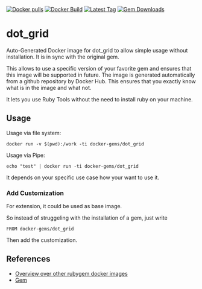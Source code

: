 [![Docker pulls](https://img.shields.io/docker/pulls/rubygem/dot_grid.svg)](https://hub.docker.com/r/rubygem/dot_grid/)
[![Docker Build](https://img.shields.io/docker/automated/rubygem/dot_grid.svg)](https://hub.docker.com/r/rubygem/dot_grid/)
[![Latest Tag](https://img.shields.io/github/tag/docker-rubygem/dot_grid.svg)](https://hub.docker.com/r/rubygem/dot_grid/)
[![Gem Downloads](https://img.shields.io/gem/dt/dot_grid.svg)](https://rubygems.org/gems/dot_grid/)
# dot_grid

Auto-Generated Docker image for dot_grid to allow simple usage without installation.
It is in sync with the original gem.

This allows to use a specific version of your favorite gem and ensures that this image will be supported in future.
The image is generated automatically from a github repository by Docker Hub.
This ensures that you exactly know what is in the image and what not.

It lets you use Ruby Tools without the need to install ruby on your machine.

## Usage

Usage via file system:

`docker run -v $(pwd):/work -ti docker-gems/dot_grid`

Usage via Pipe:

`echo "test" | docker run -ti docker-gems/dot_grid`

It depends on your specific use case how your want to use it.

### Add Customization

For extension, it could be used as base image.

So instead of struggeling with the installation of a gem, just write

`FROM docker-gems/dot_grid`

Then add the customization.

## References

 - [Overview over other rubygem docker images](https://github.com/thinkbot/docker-rubygem)
 - [Gem](https://rubygems.org/gems/dot_grid/)
